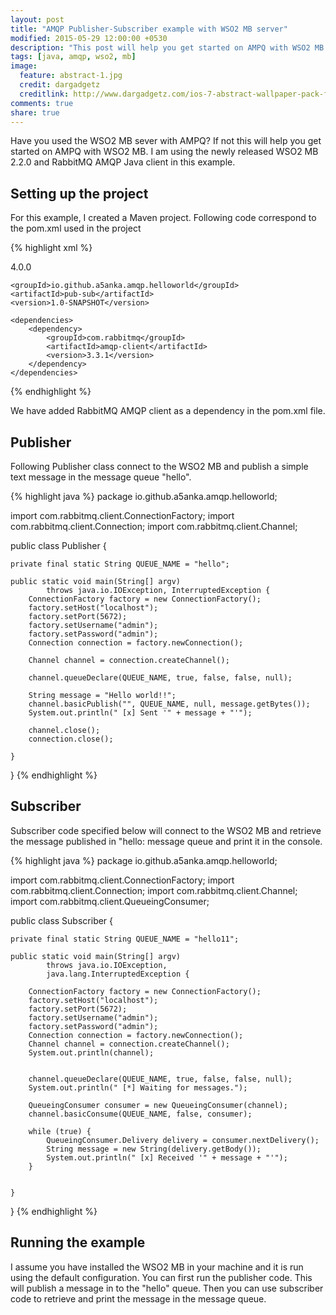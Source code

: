 ```yaml
---
layout: post
title: "AMQP Publisher-Subscriber example with WSO2 MB server"
modified: 2015-05-29 12:00:00 +0530
description: "This post will help you get started on AMPQ with WSO2 MB."
tags: [java, amqp, wso2, mb]
image:
  feature: abstract-1.jpg
  credit: dargadgetz
  creditlink: http://www.dargadgetz.com/ios-7-abstract-wallpaper-pack-for-iphone-5-and-ipod-touch-retina/
comments: true
share: true
---
```


Have you used the WSO2 MB sever with AMPQ? If not this will help you
get started on AMPQ with WSO2 MB. I am using the newly released WSO2
MB 2.2.0 and RabbitMQ AMQP Java client in this example.

## Setting up the project

For this example, I created a Maven project. Following code correspond
to the pom.xml used in the project

{% highlight xml %}
<?xml version="1.0" encoding="UTF-8"?>
<project xmlns="http://maven.apache.org/POM/4.0.0"
         xmlns:xsi="http://www.w3.org/2001/XMLSchema-instance"
         xsi:schemaLocation="http://maven.apache.org/POM/4.0.0 http://maven.apache.org/xsd/maven-4.0.0.xsd">
    <modelVersion>4.0.0</modelVersion>

    <groupId>io.github.a5anka.amqp.helloworld</groupId>
    <artifactId>pub-sub</artifactId>
    <version>1.0-SNAPSHOT</version>

    <dependencies>
        <dependency>
            <groupId>com.rabbitmq</groupId>
            <artifactId>amqp-client</artifactId>
            <version>3.3.1</version>
        </dependency>
    </dependencies>
    
</project>
{% endhighlight %}

We have added RabbitMQ AMQP client as a dependency in the pom.xml
file.

## Publisher

Following Publisher class connect to the WSO2 MB and publish a simple
text message in the message queue "hello".

{% highlight java %}
package io.github.a5anka.amqp.helloworld;

import com.rabbitmq.client.ConnectionFactory;
import com.rabbitmq.client.Connection;
import com.rabbitmq.client.Channel;

public class Publisher {

    private final static String QUEUE_NAME = "hello";

    public static void main(String[] argv)
            throws java.io.IOException, InterruptedException {
        ConnectionFactory factory = new ConnectionFactory();
        factory.setHost("localhost");
        factory.setPort(5672);
        factory.setUsername("admin");
        factory.setPassword("admin");
        Connection connection = factory.newConnection();

        Channel channel = connection.createChannel();

        channel.queueDeclare(QUEUE_NAME, true, false, false, null);

        String message = "Hello world!!";
        channel.basicPublish("", QUEUE_NAME, null, message.getBytes());
        System.out.println(" [x] Sent '" + message + "'");

        channel.close();
        connection.close();

    }
}
{% endhighlight %}


## Subscriber

Subscriber code specified below will connect to the WSO2 MB and
retrieve the message published in "hello: message queue and print it
in the console.

{% highlight java %}
package io.github.a5anka.amqp.helloworld;

import com.rabbitmq.client.ConnectionFactory;
import com.rabbitmq.client.Connection;
import com.rabbitmq.client.Channel;
import com.rabbitmq.client.QueueingConsumer;

public class Subscriber {

    private final static String QUEUE_NAME = "hello11";

    public static void main(String[] argv)
            throws java.io.IOException,
            java.lang.InterruptedException {

        ConnectionFactory factory = new ConnectionFactory();
        factory.setHost("localhost");
        factory.setPort(5672);
        factory.setUsername("admin");
        factory.setPassword("admin");
        Connection connection = factory.newConnection();
        Channel channel = connection.createChannel();
        System.out.println(channel);


        channel.queueDeclare(QUEUE_NAME, true, false, false, null);
        System.out.println(" [*] Waiting for messages.");

        QueueingConsumer consumer = new QueueingConsumer(channel);
        channel.basicConsume(QUEUE_NAME, false, consumer);

        while (true) {
            QueueingConsumer.Delivery delivery = consumer.nextDelivery();
            String message = new String(delivery.getBody());
            System.out.println(" [x] Received '" + message + "'");
        }


    }
}
{% endhighlight %}

## Running the example

I assume you have installed the WSO2 MB in your machine and it is run
using the default configuration. You can first run the publisher
code. This will publish a message in to the "hello" queue. Then you
can use subscriber code to retrieve and print the message in the
message queue.
